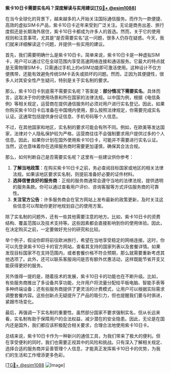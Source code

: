 **紫卡10日卡需要实名吗？深度解读与实用建议[[TG💪+ @esim1088](https://t.me/s/esim1088)]**

在当今全球化的背景下，越来越多的人开始关注国际通信服务。而作为一款便捷、高效的虚拟SIM卡产品，紫卡10日卡近年来受到广泛关注。无论是商务出差、旅行度假还是长期海外居住，紫卡10日卡都成为许多人的首选。然而，关于它的使用规则和注意事项，尤其是“是否需要实名”这一问题，很多人仍存在疑惑。今天，我们就来详细解读这个问题，并提供一些实用的建议。

首先，我们需要明确什么是紫卡10日卡。简单来说，紫卡10日卡是一种虚拟SIM卡，用户可以通过它在全球范围内享受高速网络连接和通话服务。它最大的特点就是无需物理SIM卡，只需通过手机上的eSIM功能即可激活使用。这种设计不仅方便携带，还能有效避免传统SIM卡丢失或损坏的问题。然而，正因为其便捷性，很多人对其安全性产生疑问，特别是关于实名制的要求。

那么，紫卡10日卡到底需不需要实名呢？答案是：**部分情况下需要实名**。具体而言，这取决于你的使用场景和所在国家的法律法规。以中国为例，根据《电信条例》等相关规定，运营商在提供通信服务时必须对用户进行实名登记。因此，如果你购买紫卡10日卡后准备在中国境内使用，那么按照法律规定，你需要完成实名认证。这通常包括提供身份证信息、手机号码等个人信息。

不过，在其他国家和地区，实名制的要求可能会有所不同。例如，在欧美等发达国家，法律对个人隐私保护较为严格，运营商往往不会强制要求用户提供过多的个人信息。因此，如果你计划在国外使用紫卡10日卡，可能并不需要进行实名认证。当然，这也意味着你在选择服务商时需要更加谨慎，确保其合法合规。

那么，如何判断自己是否需要实名呢？这里有一些建议供你参考：

1. **了解当地政策**：在购买紫卡10日卡之前，务必查阅目标国家或地区的相关法律法规。如果该地区要求实名制，则提前准备好必要的证件材料。
2. **选择信誉良好的服务商**：正规的服务商通常会遵守当地的法律法规，提供透明的服务条款。你可以通过查看用户评价、咨询客服等方式评估服务商的可靠性。
3. **关注官方公告**：许多服务商会在官方网站上发布最新的政策更新，及时关注这些信息可以帮助你更好地规划自己的使用方案。

除了实名制的问题外，还有一些其他需要注意的地方。比如，紫卡10日卡的资费结构、覆盖范围以及技术支持等。这些因素都会直接影响到你的使用体验。因此，在决定购买之前，一定要做好充分的研究和比较。

举个例子，假设你即将前往欧洲旅行，希望在当地享受稳定的网络连接。这时，你可以先登录紫卡10日卡的官方网站，查看其支持的国家列表以及套餐详情。如果发现目标国家不在支持范围内，或者套餐价格不符合预期，那么就需要重新考虑其他选项了。此外，还可以联系客服询问是否有额外优惠活动，这样既能节省开支又能获得更好的服务。

另外值得一提的是，随着技术的发展，紫卡10日卡的功能也在不断升级。比如，有些服务商推出了多设备共享功能，允许用户将流量分配给平板电脑、智能手表等多种终端设备；还有些服务商提供了更灵活的计费模式，让用户可以根据实际需求调整套餐内容。这些创新点无疑提升了产品的吸引力，但也提醒我们要与时俱进，紧跟市场变化。

最后，再强调一下实名制的重要性。虽然部分国家不要求强制实名，但从长远来看，实名制有助于保障用户的合法权益，减少潜在的安全隐患。因此，无论是在国内还是国外，我们都应该积极配合相关要求，合理合法地使用紫卡10日卡。

总结来说，紫卡10日卡作为一种新兴的通信工具，为我们带来了极大的便利。但在享受便利的同时，我们也需要正视其中的风险和挑战。只有深入了解相关规定、选择合适的服务商并妥善管理个人信息，才能真正发挥紫卡10日卡的优势，为我们的生活和工作增添更多色彩。

[[TG💪+ @esim1088](https://t.me/s/esim1088) ![Image](https://i.postimg.cc/4NQfJmqS/Snipaste-2025-05-13-00-14-12.png)]